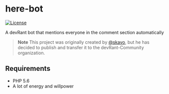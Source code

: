 # here-bot

[![License](https://img.shields.io/github/license/mashape/apistatus.svg)](LICENSE.md)

A devRant bot that mentions everyone in the comment section automatically  

> **Note**
> This project was originally created by [@skayo](https://github.com/skayo), but he has decided to publish and transfer it to the devRant-Community organization.


## Requirements

- PHP 5.6
- A lot of energy and willpower
